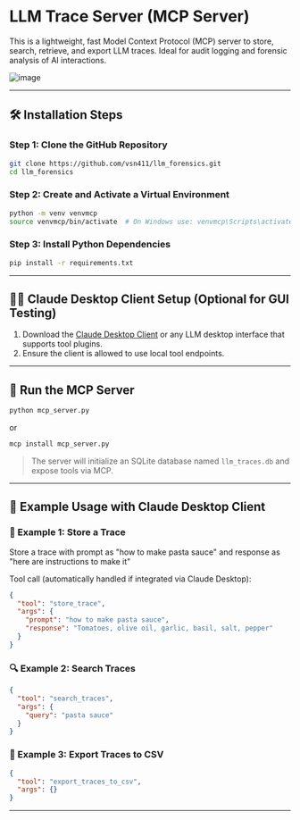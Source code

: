 # LLM Trace Server (MCP Server)

This is a lightweight, fast Model Context Protocol (MCP) server to store, search, retrieve, and export LLM traces. Ideal for audit logging and forensic analysis of AI interactions.


![image](https://github.com/user-attachments/assets/0fa0932e-64b7-4924-96c0-0cb30336ca2b)

---

## 🛠️ Installation Steps

### Step 1: Clone the GitHub Repository

```bash
git clone https://github.com/vsn411/llm_forensics.git
cd llm_forensics
```

### Step 2: Create and Activate a Virtual Environment

```bash
python -m venv venvmcp
source venvmcp/bin/activate  # On Windows use: venvmcp\Scripts\activate
```

### Step 3: Install Python Dependencies

```bash
pip install -r requirements.txt
```

---

## 🧑‍💻 Claude Desktop Client Setup (Optional for GUI Testing)

1. Download the [Claude Desktop Client](https://claude.ai/download) or any LLM desktop interface that supports tool plugins.
2. Ensure the client is allowed to use local tool endpoints.

---

## 🚀 Run the MCP Server

```bash
python mcp_server.py
```

or
```bash
mcp install mcp_server.py
```

> The server will initialize an SQLite database named `llm_traces.db` and expose tools via MCP.

---

## 🧪 Example Usage with Claude Desktop Client

### 📝 Example 1: Store a Trace

Store a trace with prompt as "how to make pasta sauce" and response as "here are instructions to make it"

Tool call (automatically handled if integrated via Claude Desktop):

```json
{
  "tool": "store_trace",
  "args": {
    "prompt": "how to make pasta sauce",
    "response": "Tomatoes, olive oil, garlic, basil, salt, pepper"
  }
}
```

### 🔍 Example 2: Search Traces

```json
{
  "tool": "search_traces",
  "args": {
    "query": "pasta sauce"
  }
}
```

### 📄 Example 3: Export Traces to CSV

```json
{
  "tool": "export_traces_to_csv",
  "args": {}
}
```

---






